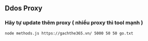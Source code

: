 ## Ddos Proxy
### Hãy tự update thêm proxy ( nhiều proxy thì tool mạnh )
```
node methods.js https://gachthe365.vn/ 5000 50 50 go.txt
```
